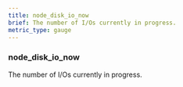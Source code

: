 ```yaml
---
title: node_disk_io_now
brief: The number of I/Os currently in progress.
metric_type: gauge
---
```

### node_disk_io_now

The number of I/Os currently in progress.